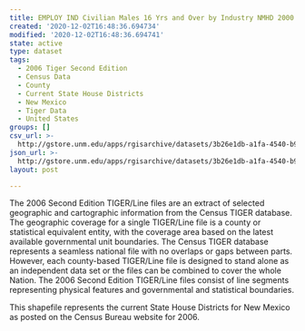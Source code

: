```yaml
---
title: EMPLOY IND Civilian Males 16 Yrs and Over by Industry NMHD 2000
created: '2020-12-02T16:48:36.694734'
modified: '2020-12-02T16:48:36.694741'
state: active
type: dataset
tags:
  - 2006 Tiger Second Edition
  - Census Data
  - County
  - Current State House Districts
  - New Mexico
  - Tiger Data
  - United States
groups: []
csv_url: >-
  http://gstore.unm.edu/apps/rgisarchive/datasets/3b26e1db-a1fa-4540-b950-42416a17aa03/nmh238data13968993_sth_view.derived.csv
json_url: >-
  http://gstore.unm.edu/apps/rgisarchive/datasets/3b26e1db-a1fa-4540-b950-42416a17aa03/nmh238data13968993_sth_view.derived.json
layout: post

---
```

The 2006 Second Edition TIGER/Line files are an extract of selected geographic and cartographic information from the Census TIGER database.  The geographic coverage for a single TIGER/Line file is a county or statistical equivalent entity, with the coverage area based on the latest available governmental unit boundaries. The Census TIGER database represents a seamless national file with no overlaps or gaps between parts.  However, each county-based TIGER/Line file is designed to stand alone as an independent data set or the files can be combined to cover the whole Nation.  The 2006 Second Edition  TIGER/Line files consist of line segments representing physical features and governmental and statistical boundaries.  

This shapefile represents the current State House Districts for New Mexico as posted on the Census Bureau website for 2006.
